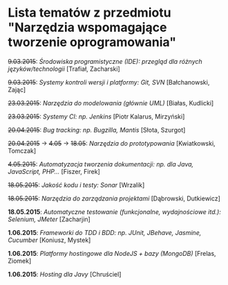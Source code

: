 # Lista tematów z przedmiotu "Narzędzia wspomagające tworzenie oprogramowania"

~~9.03.2015~~: *Środowiska programistyczne (IDE): przegląd dla różnych języków/technologii* [Trafiał, Zacharski]

~~9.03.2015~~: *Systemy kontroli wersji i platformy: Git, SVN* [Bałchanowski, Zając]

~~23.03.2015~~: *Narzędzia do modelowania (głównie UML)* [Białas, Kudlicki]

~~23.03.2015~~: *Systemy CI: np. Jenkins* [Piotr Kalarus, Mirzyński]

~~20.04.2015~~: *Bug tracking: np. Bugzilla, Mantis* [Słota, Szurgot]

~~20.04.2015~~ -> ~~4.05~~ -> ~~18.05~~: *Narzędzia do prototypowania* [Kwiatkowski, Tomczak]

~~4.05.2015~~: *Automatyzacja tworzenia dokumentacji: np. dla Java, JavaScript, PHP...* [Fiszer, Firek]

~~18.05.2015~~: *Jakość kodu i testy: Sonar* [Wrzalik]

~~18.05.2015~~: *Narzędzia do zarządzania projektami* [Dąbrowski, Dutkiewicz]

**18.05.2015**: *Automatyczne testowanie (funkcjonalne, wydajnościowe itd.): Selenium, JMeter* [Zacharjin]

**1.06.2015**: *Frameworki do TDD i BDD: np. JUnit, JBehave, Jasmine, Cucumber* [Koniusz, Mystek]

**1.06.2015**: *Platformy hostingowe dla NodeJS + bazy (MongoDB)* [Frelas, Ziomek]

**1.06.2015**: *Hosting dla Javy* [Chruściel]
